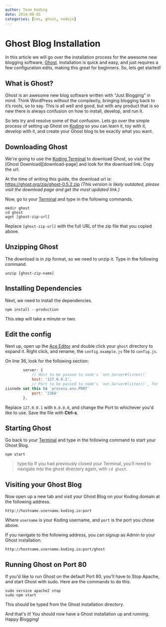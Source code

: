 ```yaml
---
author: Team Koding
date: 2014-08-01
categories: [cms, ghost, nodejs]
---
```


# Ghost Blog Installation

In this article we will go over the installation process for the awesome
new blogging software, [Ghost](https://ghost.org/). Installation is quick
and easy, and just requires a few configuration edits, making this great
for beginners. So, lets get started!


## What is Ghost?

Ghost is an awesome new blog software written with “Just Blogging” in
mind. Think WordPress without the complexity, bringing blogging back to
it’s roots, so to say. This is all well and good, but with any product
that is so new there is always confusion on how to install, develop, and
run it.

So lets try and resolve some of that confusion. Lets go over the simple
process of setting up Ghost on [Koding](https://koding.com) so you can
learn it, toy with it, develop with it, and create your Ghost blog to be
exactly what you want.

## Downloading Ghost

We're going to use the [Koding Terminal][terminal] to download Ghost, so
visit the [Ghost Download][download-page] and look for the download link.
Copy the url.

At the time of writing this guide, the download url is:
<https://ghost.org/zip/ghost-0.5.2.zip> *(This version is likely
outdated, please visit the download page and get the most updated link.)*

Now, go to your [Terminal][terminal] and type in the following commands.

```
mkdir ghost
cd ghost
wget [ghost-zip-url]
```

Replace `[ghost-zip-url]` with the full URL of the zip file that you
copied above.

## Unzipping Ghost

The download is in zip format, so we need to unzip it. Type in the
following command.

```
unzip [ghost-zip-name]
```

## Installing Dependencies

Next, we need to install the dependencies.

```
npm install --production
```

This step will take a minute or two.

## Edit the config

Next up, open up the [Ace Editor][ace] and double click your `ghost`
directory to expand it. Right click, and rename, the `config.example.js`
file to `config.js`.

On line 36, look for the following section:

```javascript
        server: {
            // Host to be passed to node's `net.Server#listen()`
            host: '127.0.0.1',
            // Port to be passed to node's `net.Server#listen()`, for
iisnode set this to `process.env.PORT`
            port: '2368'
        },
```

Replace `127.0.0.1` with `0.0.0.0`, and change the Port to whichever
you'd like to use. Save the file with **Ctrl-s**.

## Starting Ghost

Go back to your [Terminal][terminal] and type in the following command to
start your Ghost Blog.

```
npm start
```

> type:tip
> If you had previously closed your Terminal, you'll need to navigate into the ghost directory again, with `cd ghost`.

## Visiting your Ghost Blog

Now open up a new tab and visit your Ghost Blog on your Koding domain at
the following address.

```
http://hostname.username.koding.io:port
```

Where `username` is your Koding username, and `port` is the port you
chose above.

If you navigate to the following address, you can signup as Admin to your
Ghost installation.

```
http://hostname.username.koding.io:port/ghost
```

## Running Ghost on Port 80

If you'd like to run Ghost on the default Port 80, you'll have to Stop
Apache, and start Ghost with sudo. Here are the commands to do this.

```
sudo service apache2 stop
sudo npm start
```

This should be typed from the Ghost installation directory.

And that's it! You should now have a Ghost installation up and running.
Happy Blogging!


[ace]: https://koding.com/Ace
[terminal]: https://koding.com/Terminal
[download]: https://ghost.org/download/
